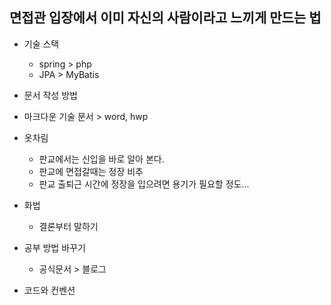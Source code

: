 ## 면접관 입장에서 이미 자신의 사람이라고 느끼게 만드는 법



* 기술 스택
  * spring > php
  * JPA > MyBatis
*  문서 작성 방법
  * 마크다운 기술 문서 >  word, hwp
* 옷차림
  * 판교에서는 신입을 바로 알아 본다.
  * 판교에 면접갈때는 정장 비추
  * 판교 출퇴근 시간에 정장을 입으려면 용기가 필요할 정도...

* 화법
  * 결론부터 말하기
* 공부 방법 바꾸기
  * 공식문서 > 블로그
* 코드와 컨벤션